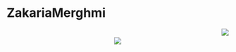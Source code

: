 ﻿# ZakariaMerghmi

<img align="right" src="https://visitor-badge.laobi.icu/badge?page_id=ZakariaMerghmi.ZakariaMerghmi" />
<h1 align="center">
    <img src="https://readme-typing-svg.herokuapp.com/?font=Righteous&size=35&center=true&vCenter=true&width=500&height=70&duration=4000&lines=Hi+There!+👋;+I'm+Zakaria+Merghmi!;" />
</h1>
